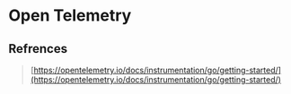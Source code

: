 # Open Telemetry 

## Refrences 

> [https://opentelemetry.io/docs/instrumentation/go/getting-started/](https://opentelemetry.io/docs/instrumentation/go/getting-started/)

